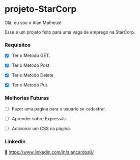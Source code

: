 # projeto-StarCorp

Olá, eu sou o Alan Matheus!

Esse é um projeto feito para uma vaga de emprego na StarCorp.


### Requisitos
- [x] Ter o Metodo GET.
- [x] Ter o Metodo Post
- [x] Ter o Metodo Delete.
- [x] Ter o Metodo Put.


### Melhorias Futuras

- [ ] Fazer uma pagina para o usuario se cadastrar.
- [ ] Aprender sobre ExpressJs.
- [ ] Adicionar um CSS na página.



### Linkedin

:link: https://www.linkedin.com/in/alancardos0/

